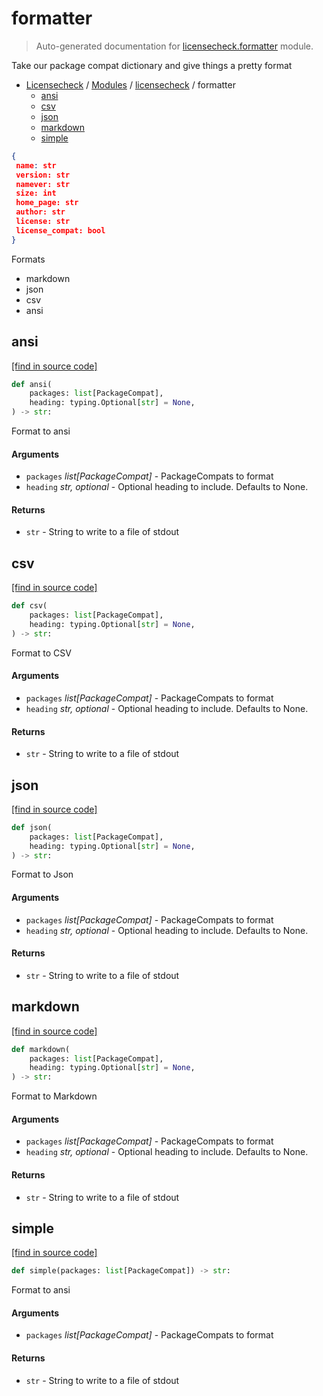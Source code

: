 # formatter

> Auto-generated documentation for [licensecheck.formatter](../../licensecheck/formatter.py) module.

Take our package compat dictionary and give things a pretty format

- [Licensecheck](../README.md#licensecheck-index) / [Modules](../README.md#licensecheck-modules) / [licensecheck](index.md#licensecheck) / formatter
    - [ansi](#ansi)
    - [csv](#csv)
    - [json](#json)
    - [markdown](#markdown)
    - [simple](#simple)

```json
{
 name: str
 version: str
 namever: str
 size: int
 home_page: str
 author: str
 license: str
 license_compat: bool
}
```

Formats

- markdown
- json
- csv
- ansi

## ansi

[[find in source code]](../../licensecheck/formatter.py#L121)

```python
def ansi(
    packages: list[PackageCompat],
    heading: typing.Optional[str] = None,
) -> str:
```

Format to ansi

#### Arguments

- `packages` *list[PackageCompat]* - PackageCompats to format
- `heading` *str, optional* - Optional heading to include. Defaults to None.

#### Returns

- `str` - String to write to a file of stdout

## csv

[[find in source code]](../../licensecheck/formatter.py#L95)

```python
def csv(
    packages: list[PackageCompat],
    heading: typing.Optional[str] = None,
) -> str:
```

Format to CSV

#### Arguments

- `packages` *list[PackageCompat]* - PackageCompats to format
- `heading` *str, optional* - Optional heading to include. Defaults to None.

#### Returns

- `str` - String to write to a file of stdout

## json

[[find in source code]](../../licensecheck/formatter.py#L77)

```python
def json(
    packages: list[PackageCompat],
    heading: typing.Optional[str] = None,
) -> str:
```

Format to Json

#### Arguments

- `packages` *list[PackageCompat]* - PackageCompats to format
- `heading` *str, optional* - Optional heading to include. Defaults to None.

#### Returns

- `str` - String to write to a file of stdout

## markdown

[[find in source code]](../../licensecheck/formatter.py#L39)

```python
def markdown(
    packages: list[PackageCompat],
    heading: typing.Optional[str] = None,
) -> str:
```

Format to Markdown

#### Arguments

- `packages` *list[PackageCompat]* - PackageCompats to format
- `heading` *str, optional* - Optional heading to include. Defaults to None.

#### Returns

- `str` - String to write to a file of stdout

## simple

[[find in source code]](../../licensecheck/formatter.py#L169)

```python
def simple(packages: list[PackageCompat]) -> str:
```

Format to ansi

#### Arguments

- `packages` *list[PackageCompat]* - PackageCompats to format

#### Returns

- `str` - String to write to a file of stdout
